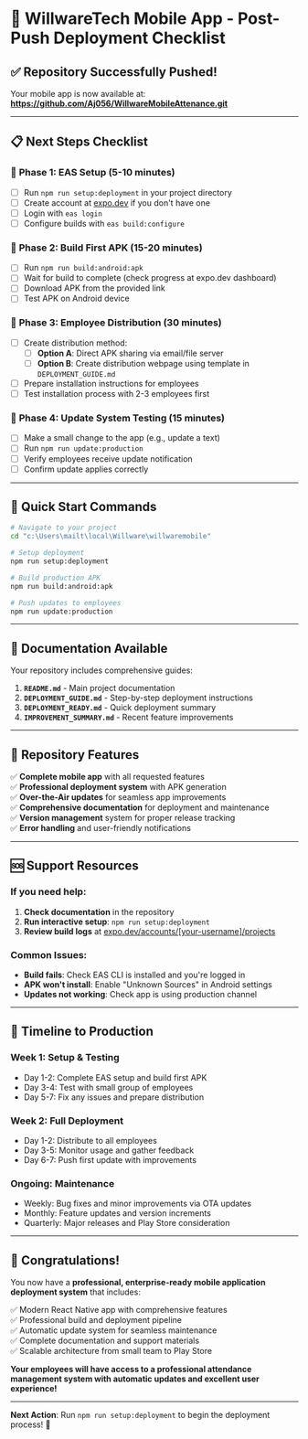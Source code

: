 # 🚀 WillwareTech Mobile App - Post-Push Deployment Checklist

## ✅ Repository Successfully Pushed!

Your mobile app is now available at: **https://github.com/Aj056/WillwareMobileAttenance.git**

---

## 📋 Next Steps Checklist

### 🔧 **Phase 1: EAS Setup** (5-10 minutes)
- [ ] Run `npm run setup:deployment` in your project directory
- [ ] Create account at [expo.dev](https://expo.dev) if you don't have one
- [ ] Login with `eas login`
- [ ] Configure builds with `eas build:configure`

### 📱 **Phase 2: Build First APK** (15-20 minutes)
- [ ] Run `npm run build:android:apk`
- [ ] Wait for build to complete (check progress at expo.dev dashboard)
- [ ] Download APK from the provided link
- [ ] Test APK on Android device

### 👥 **Phase 3: Employee Distribution** (30 minutes)
- [ ] Create distribution method:
  - [ ] **Option A**: Direct APK sharing via email/file server
  - [ ] **Option B**: Create distribution webpage using template in `DEPLOYMENT_GUIDE.md`
- [ ] Prepare installation instructions for employees
- [ ] Test installation process with 2-3 employees first

### 🔄 **Phase 4: Update System Testing** (15 minutes)
- [ ] Make a small change to the app (e.g., update a text)
- [ ] Run `npm run update:production`
- [ ] Verify employees receive update notification
- [ ] Confirm update applies correctly

---

## 🎯 **Quick Start Commands**

```bash
# Navigate to your project
cd "c:\Users\mailt\local\Willware\willwaremobile"

# Setup deployment
npm run setup:deployment

# Build production APK
npm run build:android:apk

# Push updates to employees
npm run update:production
```

---

## 📖 **Documentation Available**

Your repository includes comprehensive guides:

1. **`README.md`** - Main project documentation
2. **`DEPLOYMENT_GUIDE.md`** - Step-by-step deployment instructions
3. **`DEPLOYMENT_READY.md`** - Quick deployment summary
4. **`IMPROVEMENT_SUMMARY.md`** - Recent feature improvements

---

## 🔗 **Repository Features**

✅ **Complete mobile app** with all requested features  
✅ **Professional deployment system** with APK generation  
✅ **Over-the-Air updates** for seamless app improvements  
✅ **Comprehensive documentation** for deployment and maintenance  
✅ **Version management** system for proper release tracking  
✅ **Error handling** and user-friendly notifications  

---

## 🆘 **Support Resources**

### **If you need help:**
1. **Check documentation** in the repository
2. **Run interactive setup**: `npm run setup:deployment`
3. **Review build logs** at [expo.dev/accounts/[your-username]/projects](https://expo.dev)

### **Common Issues:**
- **Build fails**: Check EAS CLI is installed and you're logged in
- **APK won't install**: Enable "Unknown Sources" in Android settings
- **Updates not working**: Check app is using production channel

---

## 🎯 **Timeline to Production**

### **Week 1: Setup & Testing**
- Day 1-2: Complete EAS setup and build first APK
- Day 3-4: Test with small group of employees
- Day 5-7: Fix any issues and prepare distribution

### **Week 2: Full Deployment**
- Day 1-2: Distribute to all employees
- Day 3-5: Monitor usage and gather feedback
- Day 6-7: Push first update with improvements

### **Ongoing: Maintenance**
- Weekly: Bug fixes and minor improvements via OTA updates
- Monthly: Feature updates and version increments
- Quarterly: Major releases and Play Store consideration

---

## 🎉 **Congratulations!**

You now have a **professional, enterprise-ready mobile application deployment system** that includes:

✅ Modern React Native app with comprehensive features  
✅ Professional build and deployment pipeline  
✅ Automatic update system for seamless maintenance  
✅ Complete documentation and support materials  
✅ Scalable architecture from small team to Play Store  

**Your employees will have access to a professional attendance management system with automatic updates and excellent user experience!**

---

**Next Action**: Run `npm run setup:deployment` to begin the deployment process! 🚀